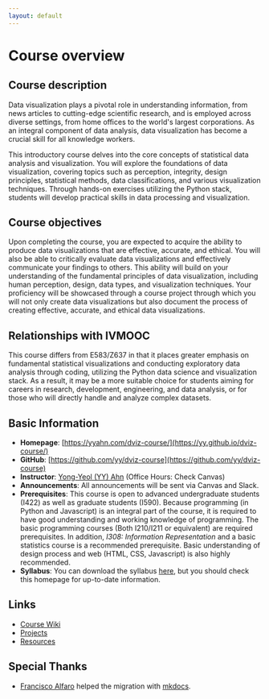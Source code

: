 ```yaml
---
layout: default
---
```


# Course overview

## Course description 

Data visualization plays a pivotal role in understanding information, from news
articles to cutting-edge scientific research, and is employed across diverse
settings, from home offices to the world's largest corporations. As an integral
component of data analysis, data visualization has become a crucial skill for
all knowledge workers.

This introductory course delves into the core concepts of statistical data
analysis and visualization. You will explore the foundations of data
visualization, covering topics such as perception, integrity, design principles,
statistical methods, data classifications, and various visualization techniques.
Through hands-on exercises utilizing the Python stack, students will develop
practical skills in data processing and visualization.


## Course objectives

Upon completing the course, you are expected to acquire the ability to produce
data visualizations that are effective, accurate, and ethical.  You will also
be able to critically evaluate data visualizations and effectively communicate
your findings to others.  This ability will build on your understanding of the
fundamental principles of data visualization, including human perception,
design, data types, and visualization techniques.  Your proficiency will be
showcased through a course project through which you will not only create data
visualizations but also document the process of creating effective, accurate,
and ethical data visualizations.

## Relationships with IVMOOC

This course differs from E583/Z637 in that it places greater emphasis on
fundamental statistical visualizations and conducting exploratory data analysis
through coding, utilizing the Python data science and visualization stack. As a
result, it may be a more suitable choice for students aiming for careers in
research, development, engineering, and data analysis, or for those who will
directly handle and analyze complex datasets.

## Basic Information

- **Homepage**: [https://yyahn.com/dviz-course/](https://yy.github.io/dviz-course/)
- **GitHub**: [https://github.com/yy/dviz-course](https://github.com/yy/dviz-course)
- **Instructor**: [Yong-Yeol (YY) Ahn](http://yongyeol.com) (Office Hours: Check Canvas) 
- **Announcements**: All announcements will be sent via Canvas and Slack. 
- **Prerequisites**: This course is open to advanced undergraduate students (I422) as well as graduate students (I590). Because programming (in Python and Javascript) is an integral part of the course, it is required to have good understanding and working knowledge of programming. The basic programming courses (Both I210/I211 or equivalent) are required prerequisites. In addition, *I308: Information Representation* and a basic statistics course is a recommended prerequisite. Basic understanding of design process and web (HTML, CSS, Javascript) is also highly recommended.
- **Syllabus**: You can download the syllabus [here](http://yongyeol.com/teaching/dviz_syllabus.pdf), but you should check this homepage for up-to-date information. 

## Links 

- [Course Wiki](https://github.com/yy/dviz-course/wiki)
- [Projects](https://github.com/yy/dviz-course/wiki/Projects)
- [Resources](https://github.com/yy/dviz-course/wiki/Resources)


## Special Thanks

- [Francisco Alfaro](https://github.com/fralfaro) helped the migration with [mkdocs](https://www.mkdocs.org). 


